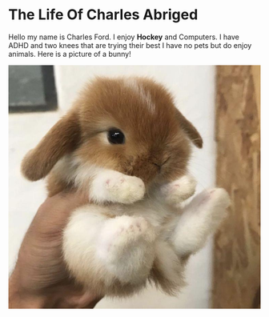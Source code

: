 # **The Life Of Charles Abriged** 
Hello my name is Charles Ford.
 I enjoy __Hockey__ and Computers.  I have ADHD and two knees that are trying their best
 I have no pets but do enjoy animals. Here is a picture of a bunny! 

![Image of Bunny](bunny.jpg)